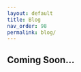 ```yaml
---
layout: default
title: Blog
nav_order: 98
permalink: blog/
---
```


## Coming Soon...

<!-- <ul>
  {% for post in site.posts %}
    <li>
      <a href="{{ post.url }}">{{ post.title }}</a>
    </li>
  {% endfor %}
</ul> -->